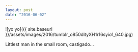 ```yaml
---
layout: post
date: "2016-06-02"
---
```


![yo yo]({{ site.baseurl }}/assets/images/2016/tumblr_o850dityXH1r16syio1_640.jpg)

Littlest man in the small room, castigado…
